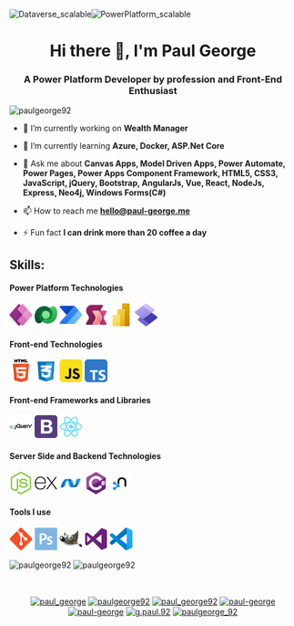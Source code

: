 ![Dataverse_scalable](https://github.com/user-attachments/assets/f2c52a52-b9a7-4cc7-adbd-2ba4dd653bcf)![PowerPlatform_scalable](https://github.com/user-attachments/assets/3b28977d-f915-40df-9fff-4eb8664526c7)<h1 align="center">Hi there 👋, I'm Paul George</h1>
<h3 align="center">A Power Platform Developer by profession and Front-End Enthusiast</h3>

<p align="left"> <img src="https://komarev.com/ghpvc/?username=paulgeorge92" alt="paulgeorge92" /> </p>

- 🔭 I’m currently working on **Wealth Manager**

- 🌱 I’m currently learning **Azure, Docker, ASP.Net Core**


- 💬 Ask me about **Canvas Apps, Model Driven Apps, Power Automate, Power Pages, Power Apps Component Framework, HTML5, CSS3, JavaScript, jQuery, Bootstrap, AngularJs, Vue, React, NodeJs, Express, Neo4j, Windows Forms(C#)**

- 📫 How to reach me **hello@paul-george.me**

- ⚡ Fun fact **I can drink more than 20 coffee a day**
<h2>Skills:</h2>
<h4>Power Platform Technologies</h4>
<p align="left">
  <img src="https://raw.githubusercontent.com/paulgeorge92/paulgeorge92/refs/heads/master/.github/images/powerapps.svg" alt="html5" width="40" height="40"/>
  <img src="https://raw.githubusercontent.com/paulgeorge92/paulgeorge92/refs/heads/master/.github/images/dataverse.svg" alt="html5" width="40" height="40"/>
  <img src="https://raw.githubusercontent.com/paulgeorge92/paulgeorge92/refs/heads/master/.github/images/powerautomate.svg" alt="html5" width="40" height="40"/>
  <img src="https://raw.githubusercontent.com/paulgeorge92/paulgeorge92/refs/heads/master/.github/images/powerfx.svg" alt="html5" width="40" height="40"/>
  <img src="https://raw.githubusercontent.com/paulgeorge92/paulgeorge92/refs/heads/master/.github/images/powerbi.svg" alt="html5" width="40" height="40"/>
  <img src="https://raw.githubusercontent.com/paulgeorge92/paulgeorge92/refs/heads/master/.github/images/powerpages.svg" alt="html5" width="40" height="40"/>

</p>
<h4>Front-end Technologies</h4>
<p align="left">
  
  <img src="https://raw.githubusercontent.com/paulgeorge92/paulgeorge92/refs/heads/master/.github/images/html5.svg" alt="html5" width="40" height="40"/> 
  <img src="https://raw.githubusercontent.com/paulgeorge92/paulgeorge92/refs/heads/master/.github/images/css3.svg" alt="css3" width="40" height="40"/> 
  <img src="https://raw.githubusercontent.com/paulgeorge92/paulgeorge92/refs/heads/master/.github/images/javascript.svg" alt="javascript" width="40" height="40"/> 
  <img src="https://raw.githubusercontent.com/paulgeorge92/paulgeorge92/refs/heads/master/.github/images/typescript.svg" alt="typescript" width="40" height="40"/> 
</p>
<h4>Front-end Frameworks and Libraries</h4>
<p>
  <img src="https://raw.githubusercontent.com/paulgeorge92/paulgeorge92/refs/heads/master/.github/images/jquery.svg" alt="jquery" width="40" height="40"/> 
  <img src="https://raw.githubusercontent.com/paulgeorge92/paulgeorge92/refs/heads/master/.github/images/bootstrap.svg" alt="bootstrap" width="40" height="40"/> 
  <img src="https://raw.githubusercontent.com/paulgeorge92/paulgeorge92/refs/heads/master/.github/images/React.svg" alt="react" width="40" height="40"/> 
</p>
<h4>Server Side and Backend Technologies</h4>
<p>
  <img src="https://raw.githubusercontent.com/paulgeorge92/paulgeorge92/refs/heads/master/.github/images/node.svg" alt="node" width="40" height="40"/>
  <img src="https://raw.githubusercontent.com/paulgeorge92/paulgeorge92/refs/heads/master/.github/images/express.svg" alt="express" width="40" height="40"/> 
  <img src="https://raw.githubusercontent.com/paulgeorge92/paulgeorge92/refs/heads/master/.github/images/dotnet.svg" alt="dotnet" width="40" height="40"/> 
  <img src="https://raw.githubusercontent.com/paulgeorge92/paulgeorge92/refs/heads/master/.github/images/CSharp.svg" alt="csharp" width="40" height="40"/> 
  <img src="https://raw.githubusercontent.com/paulgeorge92/paulgeorge92/refs/heads/master/.github/images/neo4j.svg" alt="neo4j" width="40" height="40"/>
</p>
<h4>Tools I use</h4>
<p>
  <img src="https://raw.githubusercontent.com/paulgeorge92/paulgeorge92/refs/heads/master/.github/images/Git.svg" alt="git" width="40" height="40"/>
  <img src="https://raw.githubusercontent.com/paulgeorge92/paulgeorge92/refs/heads/master/.github/images/photoshop.svg" alt="photoshop" width="40" height="40"/> 
  <img src="https://raw.githubusercontent.com/paulgeorge92/paulgeorge92/refs/heads/master/.github/images/gimp.svg" alt="gimp" width="40" height="40"/> 
  <img src="https://raw.githubusercontent.com/paulgeorge92/paulgeorge92/refs/heads/master/.github/images/visualstudio.svg" alt="visualstudio" width="40" height="40"/> 
  <img src="https://raw.githubusercontent.com/paulgeorge92/paulgeorge92/refs/heads/master/.github/images/vscode.svg" alt="visualstudiocode" width="40" height="40"/> 
</p>
<p>
  <img align="top" src="https://github-readme-stats.vercel.app/api/top-langs/?username=paulgeorge92&layout=compact&hide=html" alt="paulgeorge92" />
  <img align="top" src="https://github-readme-stats.vercel.app/api?username=paulgeorge92&show_icons=true" alt="paulgeorge92" />
</p>
<p>&nbsp;</p>

<p align="center">
<a href="https://codepen.io/paul_george" target="blank"><img align="center" src="https://cdn.jsdelivr.net/npm/simple-icons@3.0.1/icons/codepen.svg" alt="paul_george" height="30" width="30" /></a>
<a href="https://dev.to/paulgeorge92" target="blank"><img align="center" src="https://cdn.jsdelivr.net/npm/simple-icons@3.0.1/icons/dev-dot-to.svg" alt="paulgeorge92" height="30" width="30" /></a>
<a href="https://twitter.com/paul_george92" target="blank"><img align="center" src="https://cdn.jsdelivr.net/npm/simple-icons@3.0.1/icons/twitter.svg" alt="paul_george92" height="30" width="30" /></a>
<a href="https://linkedin.com/in/paul-george" target="blank"><img align="center" src="https://cdn.jsdelivr.net/npm/simple-icons@3.0.1/icons/linkedin.svg" alt="paul-george" height="30" width="30" /></a>
<a href="https://stackoverflow.com/users/7007430/paul-george" target="blank"><img align="center" src="https://cdn.jsdelivr.net/npm/simple-icons@3.0.1/icons/stackoverflow.svg" alt="paul-george" height="30" width="30" /></a>
<a href="https://fb.com/g.paul.92" target="blank"><img align="center" src="https://cdn.jsdelivr.net/npm/simple-icons@3.0.1/icons/facebook.svg" alt="g.paul.92" height="30" width="30" /></a>
<a href="https://instagram.com/paulgeorge_92" target="blank"><img align="center" src="https://cdn.jsdelivr.net/npm/simple-icons@3.0.1/icons/instagram.svg" alt="paulgeorge_92" height="30" width="30" /></a>
</p>

